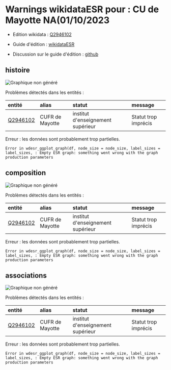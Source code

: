 Warnings wikidataESR pour : CU de Mayotte NA(01/10/2023
================

- Edition wikidata : [Q2946102](https://www.wikidata.org/wiki/Q2946102)
- Guide d'édition : [wikidataESR](https://github.com/cpesr/wikidataESR/)

- Discussion sur le guide d'édition : [github](https://github.com/cpesr/wikidataESR/issues)



## histoire 

![Graphique non généré](Q2946102-histoire.png) 

Problèmes détectés dans les entités :

|entité                                             |alias           |statut                            |message              |
|:--------------------------------------------------|:---------------|:---------------------------------|:--------------------|
|[Q2946102](https://www.wikidata.org/wiki/Q2946102) |CUFR de Mayotte |institut d'enseignement supérieur |Statut trop imprécis |

 


Erreur : les données sont probablement trop partielles.
```
Error in wdesr_ggplot_graph(df, node_size = node_size, label_sizes = label_sizes, : Empty ESR graph: something went wrong with the graph production parameters

``` 



## composition 

![Graphique non généré](Q2946102-composition.png) 

Problèmes détectés dans les entités :

|entité                                             |alias           |statut                            |message              |
|:--------------------------------------------------|:---------------|:---------------------------------|:--------------------|
|[Q2946102](https://www.wikidata.org/wiki/Q2946102) |CUFR de Mayotte |institut d'enseignement supérieur |Statut trop imprécis |

 


Erreur : les données sont probablement trop partielles.
```
Error in wdesr_ggplot_graph(df, node_size = node_size, label_sizes = label_sizes, : Empty ESR graph: something went wrong with the graph production parameters

``` 



## associations 

![Graphique non généré](Q2946102-associations.png) 

Problèmes détectés dans les entités :

|entité                                             |alias           |statut                            |message              |
|:--------------------------------------------------|:---------------|:---------------------------------|:--------------------|
|[Q2946102](https://www.wikidata.org/wiki/Q2946102) |CUFR de Mayotte |institut d'enseignement supérieur |Statut trop imprécis |

 


Erreur : les données sont probablement trop partielles.
```
Error in wdesr_ggplot_graph(df, node_size = node_size, label_sizes = label_sizes, : Empty ESR graph: something went wrong with the graph production parameters

``` 

